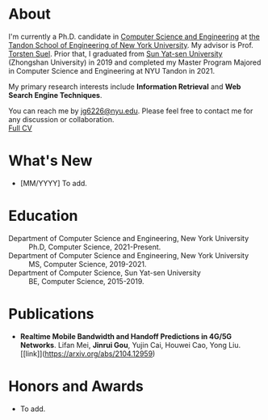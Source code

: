 
<!-- ## Welcome to GitHub Pages

You can use the [editor on GitHub](https://github.com/linmengsysu/linmengsysu.github.com/edit/master/index.md) to maintain and preview the content for your website in Markdown files.

Whenever you commit to this repository, GitHub Pages will run [Jekyll](https://jekyllrb.com/) to rebuild the pages in your site, from the content in your Markdown files.

### Markdown

Markdown is a lightweight and easy-to-use syntax for styling your writing. It includes conventions for

```markdown
Syntax highlighted code block

# Header 1
## Header 2
### Header 3

- Bulleted
- List

1. Numbered
2. List

**Bold** and _Italic_ and `Code` text

[Link](url) and ![Image](src)
```

For more details see [GitHub Flavored Markdown](https://guides.github.com/features/mastering-markdown/).

### Jekyll Themes

Your Pages site will use the layout and styles from the Jekyll theme you have selected in your [repository settings](https://github.com/linmengsysu/linmengsysu.github.com/settings). The name of this theme is saved in the Jekyll `_config.yml` configuration file.

### Support or Contact

Having trouble with Pages? Check out our [documentation](https://help.github.com/categories/github-pages-basics/) or [contact support](https://github.com/contact) and we’ll help you sort it out.
-->


# About
I'm currently a Ph.D. candidate in [Computer Science and Engineering](https://engineering.nyu.edu/academics/departments/computer-science-and-engineering/) at [the Tandon School of Engineering of New York University](https://engineering.nyu.edu/). My advisor is Prof. [Torsten Suel](https://engineering.nyu.edu/~suel/). Prior that, I graduated from [Sun Yat-sen University](http://www.sysu.edu.cn/2012/en/index.htm) (Zhongshan University) in 2019 and completed my Master Program Majored in Computer Science and Engineering at NYU Tandon in 2021. 

My primary research interests include **Information Retrieval** and **Web Search Engine Techniques**.

You can reach me by [jg6226@nyu.edu](mailto:jg6226@nyu.edu). Please feel free to contact me for any discussion or collaboration.                   
[Full CV](https://j9rrygou.github.io/Resume.pdf)

# What's New
* [MM/YYYY] To add.


# Education

<dl>
 <dt>Department of Computer Science and Engineering, New York University</dt>
 <dd>Ph.D, Computer Science, 2021-Present.</dd>
 
  <dt>Department of Computer Science and Engineering, New York University</dt>
 <dd>MS, Computer Science, 2019-2021.</dd>
 
 <dt>Department of Computer Science, Sun Yat-sen University</dt>
 <dd>BE, Computer Science, 2015-2019.</dd>
 
</dl>
 
 
 
# Publications
* **Realtime Mobile Bandwidth and Handoff Predictions in 4G/5G Networks**. Lifan Mei, **Jinrui Gou**, Yujin Cai, Houwei Cao, Yong Liu. [\[link]\](https://arxiv.org/abs/2104.12959)


<!--
# Publications
* **Isomorphic Neural Network for Graph Representation Learning and Classification**. **Lin Meng**, Jiawei Zhang.  Graph Representation Learning Workshop of the 33rd Conference on Neural Information Processing Systems (NeurIPS ’19 Workshop), Vancouver, Canada, December 8-14, 2019. [\[poster\]](https://github.com/linmengsysu/linmengsysu.github.io/blob/master/slides/IsoNNposter.pdf) [\[code\]](https://github.com/linmengsysu/IsoNN/tree/master/code)
* **LATTE: Application Oriented Network Embedding**. **Lin Meng**, Jiyang Bai, Jiawei Zhang.  In: Proceedings of the 36th IEEE International Conference on Data Engineering (BigData ’19), Los Angeles, CA, USA, December 9-12, 2019. [\[slides\]](https://github.com/linmengsysu/linmengsysu.github.io/blob/master/slides/bigdata_latte.pdf)
* **Deep Heterogeneous Social Network Alignment**. **Lin Meng**, Yuxiang Ren, Jiawei Zhang, Fanghua Ye, Philip S. Yu.  In: Proceedings of the 5th IEEE International Conference on Collaboration and Internet Computing (CIC ’19), Los Angeles, CA, USA, December 12-14, 2019.  <span style="color:red">*(invited paper)*</span> [\[slides\]](https://github.com/linmengsysu/linmengsysu.github.io/blob/master/slides/cic_deta.pdf)
* **Scalable Heterogeneous Social Network Alignment through Synergistic Graph Partition**. Yuxiang Ren, **Lin Meng**, and Jiawei Zhang. 31st ACM Conference on Hypertext and Social Media (HT’20), Virtual Edition, July 13-15 2020, 2020.
-->

# Honors and Awards

* To add. 


<script type="text/javascript" id="clustrmaps" src="//cdn.clustrmaps.com/map_v2.js?d=IGKM7piVRtoLmq7_DqwibQ0dbwkEMuvRrNEiZ2u6Jvo&cl=ffffff&w=a"></script>
